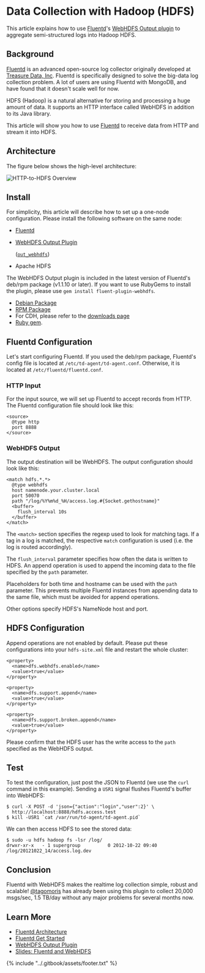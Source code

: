 # Data Collection with Hadoop \(HDFS\)

This article explains how to use [Fluentd](http://fluentd.org/)'s [WebHDFS Output plugin](http://github.com/fluent/fluent-plugin-webhdfs/) to aggregate semi-structured logs into Hadoop HDFS.

## Background

[Fluentd](http://fluentd.org/) is an advanced open-source log collector originally developed at [Treasure Data, Inc](http://www.treasuredata.com/). Fluentd is specifically designed to solve the big-data log collection problem. A lot of users are using Fluentd with MongoDB, and have found that it doesn't scale well for now.

HDFS \(Hadoop\) is a natural alternative for storing and processing a huge amount of data. It supports an HTTP interface called WebHDFS in addition to its Java library.

This article will show you how to use [Fluentd](http://fluentd.org/) to receive data from HTTP and stream it into HDFS.

## Architecture

The figure below shows the high-level architecture:

![HTTP-to-HDFS Overview](../.gitbook/assets/http-to-hdfs.png)

## Install

For simplicity, this article will describe how to set up a one-node configuration. Please install the following software on the same node:

* [Fluentd](http://fluentd.org/)
* [WebHDFS Output Plugin](https://github.com/fluent/fluent-plugin-webhdfs/)

  \([`out_webhdfs`](../output/webhdfs.md)\)

* Apache HDFS

The WebHDFS Output plugin is included in the latest version of Fluentd's deb/rpm package \(v1.1.10 or later\). If you want to use RubyGems to install the plugin, please use `gem install fluent-plugin-webhdfs`.

* [Debian Package](../installation/install-by-deb.md)
* [RPM Package](../installation/install-by-rpm.md)
* For CDH, please refer to the [downloads page](https://www.cloudera.com/downloads.html)
* [Ruby gem](../installation/install-by-gem.md).

## Fluentd Configuration

Let's start configuring Fluentd. If you used the deb/rpm package, Fluentd's config file is located at `/etc/td-agent/td-agent.conf`. Otherwise, it is located at `/etc/fluentd/fluentd.conf`.

### HTTP Input

For the input source, we will set up Fluentd to accept records from HTTP. The Fluentd configuration file should look like this:

```text
<source>
  @type http
  port 8888
</source>
```

### WebHDFS Output

The output destination will be WebHDFS. The output configuration should look like this:

```text
<match hdfs.*.*>
  @type webhdfs
  host namenode.your.cluster.local
  port 50070
  path "/log/%Y%m%d_%H/access.log.#{Socket.gethostname}"
  <buffer>
    flush_interval 10s
  </buffer>
</match>
```

The `<match>` section specifies the regexp used to look for matching tags. If a tag in a log is matched, the respective `match` configuration is used \(i.e. the log is routed accordingly\).

The `flush_interval` parameter specifies how often the data is written to HDFS. An append operation is used to append the incoming data to the file specified by the `path` parameter.

Placeholders for both time and hostname can be used with the `path` parameter. This prevents multiple Fluentd instances from appending data to the same file, which must be avoided for append operations.

Other options specify HDFS's NameNode host and port.

## HDFS Configuration

Append operations are not enabled by default. Please put these configurations into your `hdfs-site.xml` file and restart the whole cluster:

```markup
<property>
  <name>dfs.webhdfs.enabled</name>
  <value>true</value>
</property>

<property>
  <name>dfs.support.append</name>
  <value>true</value>
</property>

<property>
  <name>dfs.support.broken.append</name>
  <value>true</value>
</property>
```

Please confirm that the HDFS user has the write access to the `path` specified as the WebHDFS output.

## Test

To test the configuration, just post the JSON to Fluentd \(we use the `curl` command in this example\). Sending a `USR1` signal flushes Fluentd's buffer into WebHDFS:

```text
$ curl -X POST -d 'json={"action":"login","user":2}' \
  http://localhost:8888/hdfs.access.test
$ kill -USR1 `cat /var/run/td-agent/td-agent.pid`
```

We can then access HDFS to see the stored data:

```text
$ sudo -u hdfs hadoop fs -lsr /log/
drwxr-xr-x   - 1 supergroup          0 2012-10-22 09:40 /log/20121022_14/access.log.dev
```

## Conclusion

Fluentd with WebHDFS makes the realtime log collection simple, robust and scalable! [@tagomoris](http://github.com/tagomoris) has already been using this plugin to collect 20,000 msgs/sec, 1.5 TB/day without any major problems for several months now.

## Learn More

* [Fluentd Architecture](https://www.fluentd.org/architecture)
* [Fluentd Get Started](../quickstart/)
* [WebHDFS Output Plugin](../output/webhdfs.md)
* [Slides: Fluentd and WebHDFS](http://www.slideshare.net/tagomoris/fluentd-and-webhdfs)

{% include "../.gitbook/assets/footer.txt" %}
